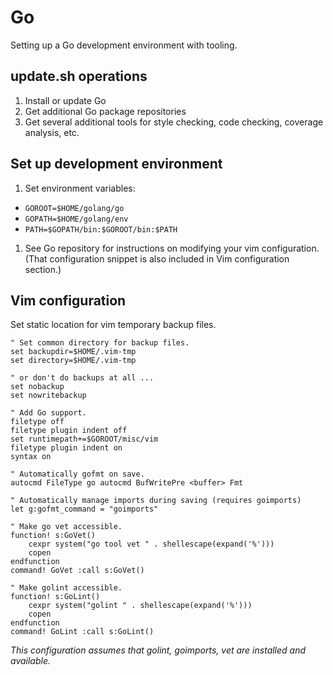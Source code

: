# Go

Setting up a Go development environment with tooling.

## update.sh operations

1. Install or update Go 
1. Get additional Go package repositories
1. Get several additional tools for style checking, code checking, coverage analysis, etc.

## Set up development environment

1. Set environment variables:
  * `GOROOT=$HOME/golang/go`
  * `GOPATH=$HOME/golang/env`
  * `PATH=$GOPATH/bin:$GOROOT/bin:$PATH`
1. See Go repository for instructions on modifying your vim configuration. (That configuration snippet is also included in Vim configuration section.)

## Vim configuration

Set static location for vim temporary backup files.
~~~
" Set common directory for backup files.
set backupdir=$HOME/.vim-tmp
set directory=$HOME/.vim-tmp

" or don't do backups at all ...
set nobackup
set nowritebackup

" Add Go support.
filetype off
filetype plugin indent off
set runtimepath+=$GOROOT/misc/vim
filetype plugin indent on
syntax on

" Automatically gofmt on save.
autocmd FileType go autocmd BufWritePre <buffer> Fmt

" Automatically manage imports during saving (requires goimports)
let g:gofmt_command = "goimports"

" Make go vet accessible.
function! s:GoVet()
	cexpr system("go tool vet " . shellescape(expand('%')))
	copen
endfunction
command! GoVet :call s:GoVet()

" Make golint accessible.
function! s:GoLint()
	cexpr system("golint " . shellescape(expand('%')))
	copen
endfunction
command! GoLint :call s:GoLint()
~~~

*This configuration assumes that golint, goimports, vet are installed and available.*
